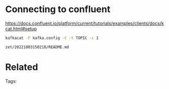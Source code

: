 # Connecting to confluent
https://docs.confluent.io/platform/current/tutorials/examples/clients/docs/kcat.html#setup
```bash
kafkacat -F kafka.config -C -t TOPIC -c 1
```

` zet/20221003150218/README.md `

# Related


Tags:

    
